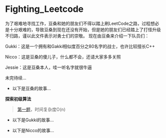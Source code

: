 # Fighting_Leetcode
为了艰难地寻找工作，豆桑和她的朋友们不得以踏上刷LeetCode之路，过程想必是十分艰难的，导致豆桑到现在还没有开始，但是她的朋友们已经踏上了打怪升级不归路，谨以此文件表示对勇士们的崇敬。
现在由豆桑来介绍一下队员们：

Gukki：这是一个拥有和Gakki相似度百分之80名字的战士，也许比较擅长C++

Nicco：这是豆桑的傻儿子，什么都不会，还请大家多多关照

Jessie：这是豆桑本人，哇一听名字就很牛逼

未完待续…

* 以下是豆桑的故事…

**探索初级算法**
> [第一题](https://github.com/OrangeJessie/Fighting_Leetcode/blob/master/delete_sorted_array_repetition_num.py)，时间复杂度O(n)





* 以下是Gukki的故事…





* 以下是Nicco的故事…




